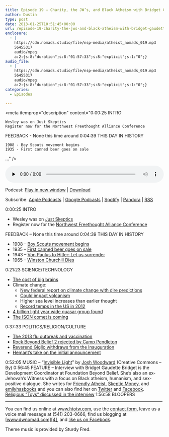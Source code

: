 ```yaml
---
title: Episode 19 – Charity, the JW’s, and Black Atheism with Bridget Gaudette
author: Dustin
type: post
date: 2013-01-25T10:51:45+00:00
url: /episode-19-charity-the-jws-and-black-atheism-with-bridget-gaudette/
enclosure:
  - |
    https://cdn.nomads.studio/file/nsp-media/atheist_nomads_019.mp3
    56455317
    audio/mpeg
    a:2:{s:8:"duration";s:8:"01:57:33";s:8:"explicit";s:1:"0";}
audio_file:
  - |
    https://cdn.nomads.studio/file/nsp-media/atheist_nomads_019.mp3
    56455317
    audio/mpeg
    a:2:{s:8:"duration";s:8:"01:57:33";s:8:"explicit";s:1:"0";}
categories:
  - Episodes

---
```

<div itemscope itemtype="http://schema.org/AudioObject">
  <meta itemprop="name" content="Episode 19 – Charity, the JW’s, and Black Atheism with Bridget Gaudette" />
  
  <meta itemprop="uploadDate" content="2013-01-25T03:51:45-07:00" />
  
  <meta itemprop="encodingFormat" content="audio/mpeg" />
  
  <meta itemprop="duration" content="PT1H57M33S" />
  
  <meta itemprop="description" content="0:00:25 INTRO

 	Wesley was on Just Skeptics
 	Register now for the Northwest Freethought Alliance Conference

FEEDBACK - None this time around 0:04:39 THIS DAY IN HISTORY

 	1908 - Boy Scouts movement begins
 	1935 - First canned beer goes on sale
 ..." />
  
  <meta itemprop="contentUrl" content="https://dts.podtrac.com/redirect.mp3/cdn.nomads.studio/file/nsp-media/atheist_nomads_019.mp3" />
  
  <meta itemprop="contentSize" content="53.8" />
  </p> 
  
  <div class="powerpress_player" id="powerpress_player_8274">
    <audio class="wp-audio-shortcode" id="audio-5219-18" preload="none" style="width: 100%;" controls="controls"><source type="audio/mpeg" src="https://dts.podtrac.com/redirect.mp3/cdn.nomads.studio/file/nsp-media/atheist_nomads_019.mp3?_=18" /><a href="https://dts.podtrac.com/redirect.mp3/cdn.nomads.studio/file/nsp-media/atheist_nomads_019.mp3">https://dts.podtrac.com/redirect.mp3/cdn.nomads.studio/file/nsp-media/atheist_nomads_019.mp3</a></audio>
  </div>
</div>

<p class="powerpress_links powerpress_links_mp3">
  Podcast: <a href="https://dts.podtrac.com/redirect.mp3/cdn.nomads.studio/file/nsp-media/atheist_nomads_019.mp3" class="powerpress_link_pinw" target="_blank" title="Play in new window" onclick="return powerpress_pinw('https://htotw.com/?powerpress_pinw=5219-podcast');" rel="nofollow">Play in new window</a> | <a href="https://dts.podtrac.com/redirect.mp3/cdn.nomads.studio/file/nsp-media/atheist_nomads_019.mp3" class="powerpress_link_d" title="Download" rel="nofollow" download="atheist_nomads_019.mp3">Download</a>
</p>

<p class="powerpress_links powerpress_subscribe_links">
  Subscribe: <a href="https://podcasts.apple.com/us/podcast/humanists-take-on-the-world/id530050098?mt=2&ls=1" class="powerpress_link_subscribe powerpress_link_subscribe_itunes" target="_blank" title="Subscribe on Apple Podcasts" rel="nofollow">Apple Podcasts</a> | <a href="https://www.google.com/podcasts?feed=aHR0cDovL2F0aGVpc3Rub21hZHMubGlic3luLmNvbS9yc3M%3D" class="powerpress_link_subscribe powerpress_link_subscribe_googleplay" target="_blank" title="Subscribe on Google Podcasts" rel="nofollow">Google Podcasts</a> | <a href="https://open.spotify.com/show/3LzK2xZGike6Tc1GEMtMbr?si=LieN9SNuTpq96smuaUsH8A" class="powerpress_link_subscribe powerpress_link_subscribe_spotify" target="_blank" title="Subscribe on Spotify" rel="nofollow">Spotify</a> | <a href="https://www.pandora.com/podcast/atheist-nomads/PC:10122?corr=62071012&part=ug" class="powerpress_link_subscribe powerpress_link_subscribe_pandora" target="_blank" title="Subscribe on Pandora" rel="nofollow">Pandora</a> | <a href="https://htotw.com/feed/podcast/" class="powerpress_link_subscribe powerpress_link_subscribe_rss" target="_blank" title="Subscribe via RSS" rel="nofollow">RSS</a>
</p>

0:00:25 INTRO

  * Wesley was on <a href="http://www.gmskeptics.org/?p=950" target="_blank" rel="noopener">Just Skeptics</a>
  * Register now for the <a href="http://www.nwfreethought.org" target="_blank" rel="noopener">Northwest Freethought Alliance Conference</a>

FEEDBACK &#8211; None this time around 0:04:39 THIS DAY IN HISTORY

  * 1908 &#8211; <a href="http://www.history.com/this-day-in-history/boy-scouts-movement-begins" target="_blank" rel="noopener">Boy Scouts movement begins</a>
  * 1935 &#8211; <a href="http://www.history.com/this-day-in-history/first-canned-beer-goes-on-sale" target="_blank" rel="noopener">First canned beer goes on sale</a>
  * 1943 &#8211; <a href="http://www.history.com/this-day-in-history/von-paulus-to-hitler-let-us-surrender" target="_blank" rel="noopener">Von Paulus to Hitler: Let us surrender</a>
  * 1965 &#8211; <a href="http://www.history.com/this-day-in-history/winston-churchill-dies" target="_blank" rel="noopener">Winston Churchill Dies</a>

0:21:23 SCIENCE/TECHNOLOGY

  * <a href="http://www.tgdaily.com/general-science-brief/68506-brainy-guppies-show-evolutionary-tradeoff" target="_blank" rel="noopener">The cost of big brains</a>
  * Climate change: 
      * <a href="http://thehill.com/blogs/e2-wire/e2-wire/276769-federal-report-finding-unambiguous-warming-fuels-calls-for-tougher-action" target="_blank" rel="noopener">New federal report on climate change with dire predictions</a>
      * <a href="http://www.scientificamerican.com/article.cfm?id=climate-change-may-increase" target="_blank" rel="noopener">Could impact volcanism</a>
      * Higher sea level increases than earlier thought
      * <a href="http://www.sciencerecorder.com/news/record-2012-temperatures-in-u-s-provide-evidence-of-global-warming/" target="_blank" rel="noopener">Record temps in the US in 2012</a>
  * <a href="http://news.nationalgeographic.com/news/2013/01/130111-quasar-biggest-thing-universe-science-space-evolution/" target="_blank" rel="noopener">4 billion light year wide quasar group found</a>
  * <a href="http://oswego.patch.com/articles/news-comet-ison-could-make-skywatchers-year-in-2013-16d5991e" target="_blank" rel="noopener">The ISON comet is coming</a>

0:37:33 POLITICS/RELIGION/CULTURE

  * <a href="http://www.foxnews.com/health/2013/01/10/flu-outbreak-why-are-so-many-not-getting-vaccinated/" target="_blank" rel="noopener">The 2013 flu outbreak and vaccination</a>
  * <a href="http://freethoughtblogs.com/rockbeyondbelief/2013/01/10/atheist-festival-resubmits-after-marine-corps-rejection/" target="_blank" rel="noopener">Rock Beyond Belief 2 rejected by Camp Pendleton</a>
  * <a href="http://www.nytimes.com/2013/01/11/us/politics/minister-withdraws-from-inaugural-program-after-controversy-over-comments-on-gay-rights.html" target="_blank" rel="noopener">Reverend Giglio withdraws from the Inauguration</a>
  * <a href="http://www.patheos.com/blogs/friendlyatheist/2013/01/09/louie-giglio-who-thinks-laminin-molecules-prove-christianity-is-true-will-deliver-obamas-inauguration-benediction/" target="_blank" rel="noopener">Hemant&#8217;s take on the initial announcement</a>

0:52:05 MUSIC &#8211; &#8220;<a href="http://www.joshwoodward.com/song/InvisibleLight" target="_blank" rel="noopener">Invisible Light</a>&#8221; by <a href="http://www.joshwoodward.com/" target="_blank" rel="noopener">Josh Woodward</a> (Creative Commons &#8211; By) 0:56:45 FEATURE &#8211; Interview with Bridget Gaudette Bridget is the Development Coordinator at Foundation Beyond Belief. She&#8217;s also an ex-Jehovah&#8217;s Witness with a focus on Black atheism, humanism, and sex-positive dialogue. She writes for <a href="http://www.patheos.com/blogs/friendlyatheist/" target="_blank" rel="noopener">Friendly Atheist</a>, <a href="http://www.skepticmoney.com/" target="_blank" rel="noopener">Skeptic Money</a>, and [emilyhasbooks][1] and you can also find her on [Twitter][2] and [Facebook][3]. <a href="http://divine-interventions.com/religioustoys.php#babyjesus" target="_blank" rel="noopener">Religious “Toys” discussed in the interview</a> 1:56:58 BLOOPERS

<hr width="500" />

You can find us online at <a href="https://www.htotw.com/" target="_blank" rel="noopener">www.htotw.com</a>, use the [contact form](https://htotw.com/contact), leave us a voice mail message at (541) 203-0666, find us blogging at [www.dwnomad.com][4], and <a href="https://htotw.com/facebook" target="_blank" rel="noopener">like us on Facebook</a>.

Theme music is provided by Sturdy Fred.

 [1]: http://www.emilyhasbooks.com/
 [2]: https://twitter.com/BridgetGaudette
 [3]: https://www.facebook.com/bridgetgaudette?fref=ts
 [4]: http://www.dwnomad.com/